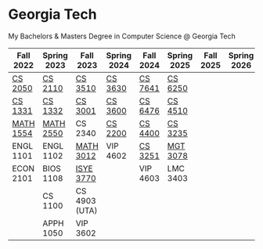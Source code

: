 # Georgia Tech
My Bachelors &amp; Masters Degree in Computer Science @ Georgia Tech

| Fall 2022                                                 | Spring 2023                                               | Fall 2023                                                | Spring 2024                                              | Fall 2024                                              | Spring 2025                                            | Fall 2025                                            | Spring 2026                                          |
|----------------                                           |----------------                                           |----------------                                          |----------------                                          |----------------                                        |----------------                                        |----------------                                      |----------------                                      |
| [CS 2050](https://github.com/adibiasio/CS-2050)           | [CS 2110](https://github.com/adibiasio/CS-2110)           | [CS 3510](https://github.com/adibiasio/CS-3510)          | [CS 3630](https://github.com/adibiasio/CS-3630)          | [CS 7641](https://github.com/adibiasio/CS-7641)        | [CS 6250](https://github.com/adibiasio/CS-6250)        |      ||
| [CS 1331](https://github.com/adibiasio/CS-1331)           | [CS 1332](https://github.com/adibiasio/CS-1332)           | [CS 3001](https://github.com/adibiasio/CS-3001)          | [CS 3600](https://github.com/adibiasio/CS-3600)          | [CS 6476](https://github.com/adibiasio/CS-6476)        | [CS 4510](https://github.com/adibiasio/CS-4510)        |      ||
| [MATH 1554](https://github.com/adibiasio/MATH-1554)       | [MATH 2550](https://github.com/adibiasio/MATH-2550)       | CS 2340                                                  | [CS 2200](https://github.com/adibiasio/CS-2200)          | [CS 4400](https://github.com/adibiasio/CS-4400)        | [CS 3235](https://github.com/adibiasio/CS-3235)        |      ||
| ENGL 1101                                                 | ENGL 1102                                                 | [MATH 3012](https://github.com/adibiasio/MATH-3012)      | VIP 4602                                                 | [CS 3251](https://github.com/adibiasio/CS-3251)        | [MGT 3078](https://github.com/adibiasio/MGT-3078)      |      ||
| ECON 2101                                                 | BIOS 1108                                                 | [ISYE 3770](https://github.com/adibiasio/ISYE-3770)      |                                                          | VIP 4603                                               | LMC 3403                                               |      ||
|                                                           | CS 1100                                                   | CS 4903 (UTA)                                            |                                                          |                                                        |                                                        |      ||
|                                                           | APPH 1050                                                 | VIP 3602                                                 |                                                          |                                                        |                                                        |      ||


